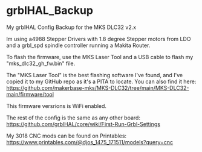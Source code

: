 # grblHAL_Backup
My grblHAL Config Backup for the MKS DLC32 v2.x

Im using a4988 Stepper Drivers with 1.8 degree Stepper motors from LDO and a grbl_spd spindle controller running a Makita Router.

To flash the firmware, use the MKS Laser Tool and a USB cable to flash my "mks_dlc32_gh_fw.bin" file. 

The "MKS Laser Tool" is the best flashing software I've found, and I've copied it to my GitHub repo as it's a PITA to locate.
You can also find it here: https://github.com/makerbase-mks/MKS-DLC32/tree/main/MKS-DLC32-main/firmware/tool

This firmware versrions is WiFi enabled.

The rest of the config is the same as any other board:
https://github.com/grblHAL/core/wiki/First-Run-Grbl-Settings

My 3018 CNC mods can be found on Printables:
https://www.printables.com/@djos_1475_171511/models?query=cnc
